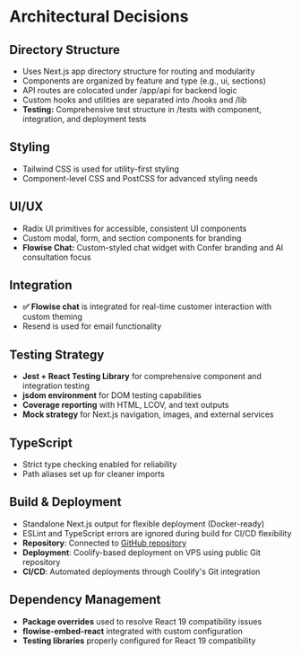 # Architectural Decisions

## Directory Structure
- Uses Next.js app directory structure for routing and modularity
- Components are organized by feature and type (e.g., ui, sections)
- API routes are colocated under /app/api for backend logic
- Custom hooks and utilities are separated into /hooks and /lib
- **Testing:** Comprehensive test structure in /tests with component, integration, and deployment tests

## Styling
- Tailwind CSS is used for utility-first styling
- Component-level CSS and PostCSS for advanced styling needs

## UI/UX
- Radix UI primitives for accessible, consistent UI components
- Custom modal, form, and section components for branding
- **Flowise Chat:** Custom-styled chat widget with Confer branding and AI consultation focus

## Integration
- **✅ Flowise chat** is integrated for real-time customer interaction with custom theming
- Resend is used for email functionality

## Testing Strategy
- **Jest + React Testing Library** for comprehensive component and integration testing
- **jsdom environment** for DOM testing capabilities
- **Coverage reporting** with HTML, LCOV, and text outputs
- **Mock strategy** for Next.js navigation, images, and external services

## TypeScript
- Strict type checking enabled for reliability
- Path aliases set up for cleaner imports

## Build & Deployment
- Standalone Next.js output for flexible deployment (Docker-ready)
- ESLint and TypeScript errors are ignored during build for CI/CD flexibility
- **Repository**: Connected to [GitHub repository](https://github.com/confersolutions/company-site-td-1a.git)
- **Deployment**: Coolify-based deployment on VPS using public Git repository
- **CI/CD**: Automated deployments through Coolify's Git integration

## Dependency Management
- **Package overrides** used to resolve React 19 compatibility issues
- **flowise-embed-react** integrated with custom configuration
- **Testing libraries** properly configured for React 19 compatibility 